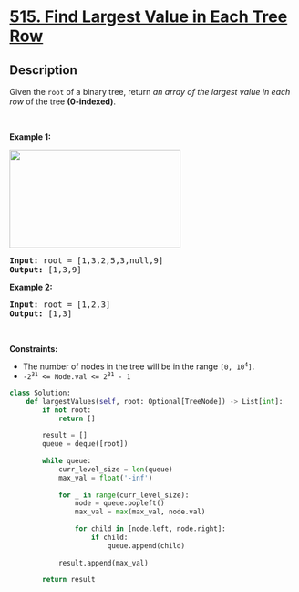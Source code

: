 # [515. Find Largest Value in Each Tree Row](https://leetcode.com/problems/find-largest-value-in-each-tree-row)


## Description

<!-- description:start -->

<p>Given the <code>root</code> of a binary tree, return <em>an array of the largest value in each row</em> of the tree <strong>(0-indexed)</strong>.</p>

<p>&nbsp;</p>
<p><strong class="example">Example 1:</strong></p>
<img alt="" src="https://fastly.jsdelivr.net/gh/doocs/leetcode@main/solution/0500-0599/0515.Find%20Largest%20Value%20in%20Each%20Tree%20Row/images/largest_e1.jpg" style="width: 300px; height: 172px;" />
<pre>
<strong>Input:</strong> root = [1,3,2,5,3,null,9]
<strong>Output:</strong> [1,3,9]
</pre>

<p><strong class="example">Example 2:</strong></p>

<pre>
<strong>Input:</strong> root = [1,2,3]
<strong>Output:</strong> [1,3]
</pre>

<p>&nbsp;</p>
<p><strong>Constraints:</strong></p>

<ul>
	<li>The number of nodes in the tree will be in the range <code>[0, 10<sup>4</sup>]</code>.</li>
	<li><code>-2<sup>31</sup> &lt;= Node.val &lt;= 2<sup>31</sup> - 1</code></li>
</ul>

<!-- description:end -->
```python
class Solution:
    def largestValues(self, root: Optional[TreeNode]) -> List[int]:
        if not root:
            return []
        
        result = []
        queue = deque([root])
        
        while queue:
            curr_level_size = len(queue)
            max_val = float('-inf')
            
            for _ in range(curr_level_size):
                node = queue.popleft()
                max_val = max(max_val, node.val)
                
                for child in [node.left, node.right]:
                    if child:
                        queue.append(child)
            
            result.append(max_val)
        
        return result
```


